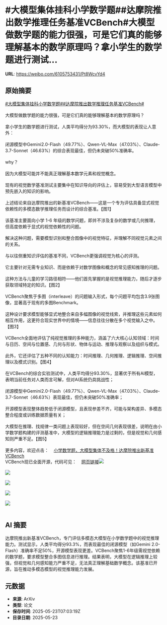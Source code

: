 # #大模型集体挂科小学数学题##达摩院推出数学推理任务基准VCBench#大模型做数学题的能力很强，可是它们真的能够理解基本的数学原理吗？拿小学生的数学题进行测试...

**URL**: https://weibo.com/6105753431/Pt8WcvYd4

## 原始摘要

<a href="https://m.weibo.cn/search?containerid=231522type%3D1%26t%3D10%26q%3D%23%E5%A4%A7%E6%A8%A1%E5%9E%8B%E9%9B%86%E4%BD%93%E6%8C%82%E7%A7%91%E5%B0%8F%E5%AD%A6%E6%95%B0%E5%AD%A6%E9%A2%98%23&amp;extparam=%23%E5%A4%A7%E6%A8%A1%E5%9E%8B%E9%9B%86%E4%BD%93%E6%8C%82%E7%A7%91%E5%B0%8F%E5%AD%A6%E6%95%B0%E5%AD%A6%E9%A2%98%23" data-hide=""><span class="surl-text">#大模型集体挂科小学数学题#</span></a><a href="https://m.weibo.cn/search?containerid=231522type%3D1%26t%3D10%26q%3D%23%E8%BE%BE%E6%91%A9%E9%99%A2%E6%8E%A8%E5%87%BA%E6%95%B0%E5%AD%A6%E6%8E%A8%E7%90%86%E4%BB%BB%E5%8A%A1%E5%9F%BA%E5%87%86VCBench%23&amp;extparam=%23%E8%BE%BE%E6%91%A9%E9%99%A2%E6%8E%A8%E5%87%BA%E6%95%B0%E5%AD%A6%E6%8E%A8%E7%90%86%E4%BB%BB%E5%8A%A1%E5%9F%BA%E5%87%86VCBench%23" data-hide=""><span class="surl-text">#达摩院推出数学推理任务基准VCBench#</span></a><br><br>大模型做数学题的能力很强，可是它们真的能够理解基本的数学原理吗？<br><br>拿小学生的数学题进行测试，人类平均得分为93.30%，而大模型的表现让人意外：<br><br>闭源模型中Gemini2.0-Flash（49.77%）、Qwen-VL-Max（47.03%）、Claude-3.7-Sonnet（46.63%）的综合表现最佳，但仍未突破50%准确率。<br><br>why？<br><br>因为大模型可能并不能真正理解基本数学元素和视觉概念。<br><br>现有的视觉数学基准测试主要集中在知识导向的评估上，容易受到大型语言模型中预先嵌入的知识的影响。<br><br>上述结论来自达摩院推出的新基准VCBench——这是一个专为评估具备显式视觉依赖性的多模态数学推理任务而设计的综合基准。【图1】<br><br>该基准主要面向小学 1-6 年级的数学问题，即并不涉及复杂的数学或几何推理，但高度依赖于显式的视觉依赖性的问题。<br><br>解决这种问题，需要模型识别和整合图像中的视觉特征，并理解不同视觉元素之间的关系。<br><br>与以往侧重知识评估的基准不同，VCBench更强调视觉为核心的评测。<br><br>它主要针对无需专业知识、而是依赖于对数学图像和概念的常见感知推理的问题。<br><br>这种方法与儿童的学习路径相符——他们首先掌握的是视觉推理能力，随后才逐步获取领域特定的知识。【图2】<br><br>VCBench聚焦于多图（interleave）的问题输入形式，每个问题平均包含3.9张图像，显著高于现有的多图Benchmark。<br><br>这种设计要求模型能够显式地整合来自多幅图像的视觉线索，并推理这些元素如何相互作用，这更符合现实世界中的情境——信息往往分散在多个视觉输入之中。【图3】<br><br>VCBench全面地评估了纯视觉推理的多种能力，涵盖了六大核心认知领域：时间与日历、空间与位置感、几何与形状、物体与运动、推理与观察以及组织与模式。<br><br>此外，它还评估了五种不同的认知能力：时间推理、几何推理、逻辑推理、空间推理以及模式识别。【图4】<br><br>在VCBench的综合实验测试中，人类平均得分93.30%，显著优于所有AI模型，表明当前任务对人类而言可解，但对AI系统仍具挑战性；<br><br>闭源模型中Gemini2.0-Flash（49.77%）、Qwen-VL-Max（47.03%）、Claude-3.7-Sonnet（46.63%）表现最佳，但仍未突破50%准确率；<br><br>开源模型表现整体趋势低于闭源模型，且表现参差不齐，可能与架构差异、多模态整合程度或训练数据质量有关；<br><br>大模型在推理、找规律一类问题上表现较好，但在空间几何表现很差，说明在由小学数学题构建的评测基准中，大模型的逻辑推理能力是过剩的，但是视觉和几何感知则严重不足。【图5】<br><br>更多内容，欢迎点击：<a href="https://weibo.cn/sinaurl?u=https%3A%2F%2Fmp.weixin.qq.com%2Fs%2FzpEE6XCZniwwn5yErHK7ag" data-hide=""><span class="url-icon"><img style="width: 1rem;height: 1rem" src="https://h5.sinaimg.cn/upload/2015/09/25/3/timeline_card_small_web_default.png" referrerpolicy="no-referrer"></span><span class="surl-text">小学数学题，大模型集体不及格！达摩院推出新基准VCBench</span></a><br>VCBench现已全面开源，代码可见：<a href="https://weibo.cn/sinaurl?u=https%3A%2F%2Fgithub.com%2Falibaba-damo-academy%2FVCBench" data-hide=""><span class="url-icon"><img style="width: 1rem;height: 1rem" src="https://h5.sinaimg.cn/upload/2015/09/25/3/timeline_card_small_web_default.png" referrerpolicy="no-referrer"></span><span class="surl-text">网页链接</span></a><img style="" src="https://tvax3.sinaimg.cn/large/006Fd7o3ly1i1pd8iu3ijj30zk0pj7wh.jpg" referrerpolicy="no-referrer"><br><br><img style="" src="https://tvax4.sinaimg.cn/large/006Fd7o3ly1i1pd8k653uj30zk0qxau0.jpg" referrerpolicy="no-referrer"><br><br><img style="" src="https://tvax3.sinaimg.cn/large/006Fd7o3ly1i1pd8mdqhcj30zk09uwr3.jpg" referrerpolicy="no-referrer"><br><br><img style="" src="https://tvax2.sinaimg.cn/large/006Fd7o3ly1i1pd8ppx2sj30zh0c4woh.jpg" referrerpolicy="no-referrer"><br><br><img style="" src="https://tvax1.sinaimg.cn/large/006Fd7o3ly1i1pd8s3u7mj30zk0c3ked.jpg" referrerpolicy="no-referrer"><br><br>

## AI 摘要

达摩院推出新基准VCBench，专门评估多模态大模型在小学数学题中的视觉推理能力。测试显示，人类平均得分93.3%，而表现最佳的闭源模型（如Gemini 2.0-Flash）准确率不足50%，开源模型表现更差。VCBench聚焦1-6年级需视觉依赖的数学题，要求模型整合多图信息进行推理。结果表明，大模型在逻辑推理上较强，但视觉和几何感知能力严重不足，无法真正理解基础数学概念。该基准已开源，旨在推动多模态模型的视觉推理能力发展。

## 元数据

- **来源**: ArXiv
- **类型**: 论文
- **保存时间**: 2025-05-23T07:03:19Z
- **目录日期**: 2025-05-23

